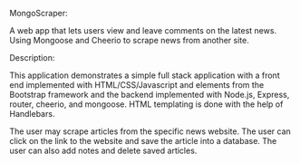 MongoScraper:

A web app that lets users view and leave comments on the latest news. Using Mongoose and Cheerio to scrape news from another site.


Description:

This application demonstrates a simple full stack application with a front end implemented with HTML/CSS/Javascript and elements from the Bootstrap framework and the backend implemented with Node.js, Express, router, cheerio, and mongoose. HTML templating is done with the help of Handlebars.

The user may scrape articles from the specific news website. The user can click on the link to the website and save the article into a database. The user can also add notes and delete saved articles.


